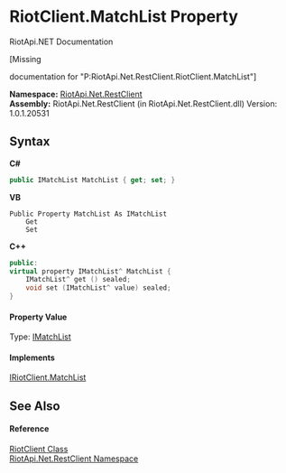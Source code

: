 # RiotClient.MatchList Property 
RiotApi.NET Documentation 

\[Missing <summary> documentation for "P:RiotApi.Net.RestClient.RiotClient.MatchList"\]

**Namespace:**&nbsp;<a href="380906d8-0718-db74-ba58-94a29fd87baa">RiotApi.Net.RestClient</a><br />**Assembly:**&nbsp;RiotApi.Net.RestClient (in RiotApi.Net.RestClient.dll) Version: 1.0.1.20531

## Syntax

**C#**<br />
``` C#
public IMatchList MatchList { get; set; }
```

**VB**<br />
``` VB
Public Property MatchList As IMatchList
	Get
	Set
```

**C++**<br />
``` C++
public:
virtual property IMatchList^ MatchList {
	IMatchList^ get () sealed;
	void set (IMatchList^ value) sealed;
}
```


#### Property Value
Type: <a href="c8e030c0-e61e-d567-d8a6-f9ea6f21161a">IMatchList</a>

#### Implements
<a href="08ca98ff-4bbc-2a32-3477-f7148261dc05">IRiotClient.MatchList</a><br />

## See Also


#### Reference
<a href="25a3050d-4f3b-9e0b-4b34-825a8a29c882">RiotClient Class</a><br /><a href="380906d8-0718-db74-ba58-94a29fd87baa">RiotApi.Net.RestClient Namespace</a><br />